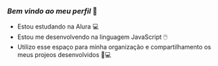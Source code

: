 ### _Bem vindo ao meu perfil_ 🌴

- Estou estudando na Alura 💻
- Estou me desenvolvendo na linguagem JavaScript 🖱️
- Utilizo esse espaço para minha organização e compartilhamento os meus projeos desenvolvidos 👩💻
